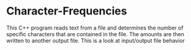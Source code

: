 # Character-Frequencies
This C++ program reads text from a file and determines the number of specific characters that are contained in the file.  The amounts are then written to another output file.  This is a look at input/output file behavior
